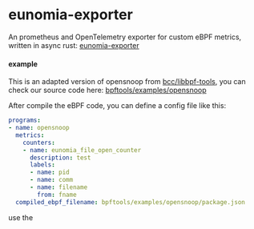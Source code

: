 # eunomia-exporter

An prometheus and OpenTelemetry exporter for custom eBPF metrics, written in async rust: [eunomia-exporter](eunomia-exporter)

#### example

This is an adapted version of opensnoop from [bcc/libbpf-tools](https://github.com/iovisor/bcc/blob/master/libbpf-tools/opensnoop.bpf.c), you can check our source code here: [bpftools/examples/opensnoop](bpftools/examples/opensnoop)

After compile the eBPF code, you can define a config file like this:

```yml
programs:
- name: opensnoop
  metrics:
    counters:
    - name: eunomia_file_open_counter
      description: test
      labels:
      - name: pid
      - name: comm
      - name: filename
        from: fname
  compiled_ebpf_filename: bpftools/examples/opensnoop/package.json
```

use the 